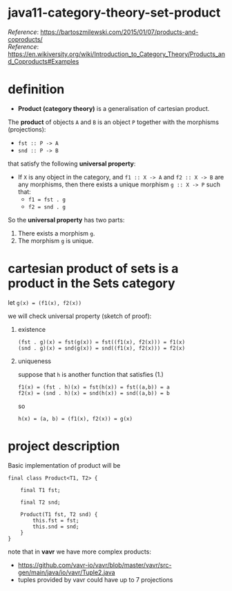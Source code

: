 # java11-category-theory-set-product

_Reference_: https://bartoszmilewski.com/2015/01/07/products-and-coproducts/  
_Reference_: https://en.wikiversity.org/wiki/Introduction_to_Category_Theory/Products_and_Coproducts#Examples

# definition
* **Product (category theory)** is a generalisation of 
cartesian product.

The **product** of objects `A` and `B` is an object `P` together 
with the morphisms (projections):
* `fst :: P -> A`
* `snd :: P -> B` 

that satisfy the following 
**universal property**:
* If `X` is any object in the category, and 
`f1 :: X -> A` and `f2 :: X -> B` are any morphisms, then 
there exists a unique morphism `g :: X -> P` such that:
    * `f1 = fst . g`
    * `f2 = snd . g`

So the **universal property** has two parts:
1. There exists a morphism `g`.
1. The morphism `g` is unique.

# cartesian product of sets is a product in the Sets category
let `g(x) = (f1(x), f2(x))`

we will check universal property (sketch of proof):
1. existence
    ```
    (fst . g)(x) = fst(g(x)) = fst((f1(x), f2(x))) = f1(x)
    (snd . g)(x) = snd(g(x)) = snd((f1(x), f2(x))) = f2(x) 
    ```
1. uniqueness

    suppose that `h` is another function that satisfies (1.)
    ```
    f1(x) = (fst . h)(x) = fst(h(x)) = fst((a,b)) = a
    f2(x) = (snd . h)(x) = snd(h(x)) = snd((a,b)) = b
    ```
    so
    ```
    h(x) = (a, b) = (f1(x), f2(x)) = g(x)
    ```
# project description
Basic implementation of product will be
```
final class Product<T1, T2> {

    final T1 fst;

    final T2 snd;

    Product(T1 fst, T2 snd) {
        this.fst = fst;
        this.snd = snd;
    }
}
```
note that in **vavr** we have more complex products:
* https://github.com/vavr-io/vavr/blob/master/vavr/src-gen/main/java/io/vavr/Tuple2.java
* tuples provided by vavr could have up to 7 projections